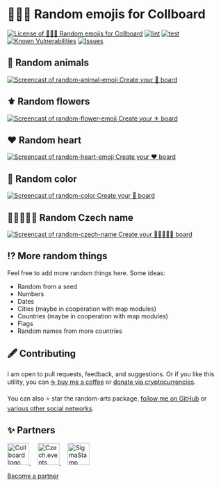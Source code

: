 # 🐇🥀💚 Random emojis for Collboard

<!--Badges-->
<!--⚠️WARNING: This section was generated by https://github.com/hejny/batch-project-editor/blob/main/src/workflows/800-badges/badges.ts so every manual change will be overwritten.-->


[![License of 🐇🥀💚 Random emojis for Collboard](https://img.shields.io/github/license/hejny/random-arts.svg?style=flat)](https://github.com/hejny/random-arts/blob/main/LICENSE)
[![lint](https://github.com/hejny/random-arts/actions/workflows/lint.yml/badge.svg)](https://github.com/hejny/random-arts/actions/workflows/lint.yml)
[![test](https://github.com/hejny/random-arts/actions/workflows/test.yml/badge.svg)](https://github.com/hejny/random-arts/actions/workflows/test.yml)
[![Known Vulnerabilities](https://snyk.io/test/github/hejny/random-arts/badge.svg)](https://snyk.io/test/github/hejny/random-arts)
[![Issues](https://img.shields.io/github/issues/hejny/random-arts.svg?style=flat)](https://github.com/hejny/random-arts/issues)

<!--/Badges-->

## 🐇 Random animals

[![Screencast of random-animal-emoji](./assets/screencasts/random-animal-emoji.gif) Create your 🐇 board](https://collboard.com/new?redirect=1&modulesOn=@hejny/random-animal-emoji&importAsMaterialize=https%3A%2F%2Fcollboard.com%2F3rfkxx47m7zmxfup7yrf)

## ⚜️ Random flowers

[![Screencast of random-flower-emoji](./assets/screencasts/random-flower-emoji.gif) Create your ⚜️ board](https://collboard.com/new?redirect=1&modulesOn=@hejny/random-flower-emoji)

## ❤️ Random heart

[![Screencast of random-heart-emoji](./assets/screencasts/random-heart-emoji.gif) Create your ❤️ board](https://collboard.com/new?redirect=1&modulesOn=@hejny/random-heart-emoji)

## 🌈 Random color

[![Screencast of random-color](./assets/screencasts/random-color.gif) Create your 🌈 board](https://collboard.com/new?redirect=1&modulesOn=@hejny/random-color)

## 🧑‍🤝‍🧑🇨🇿 Random Czech name

[![Screencast of random-czech-name](./assets/screencasts/random-czech-name.gif) Create your 🧑‍🤝‍🧑🇨🇿 board](https://collboard.com/new?redirect=1&modulesOn=@hejny/random-czech-name)

## ⁉️ More random things

Feel free to add more random things here. Some ideas:

-   Random from a seed
-   Numbers
-   Dates
-   Cities (maybe in cooperation with map modules)
-   Countries (maybe in cooperation with map modules)
-   Flags
-   Random names from more countries



<!--Contributing-->
<!--⚠️WARNING: This section was generated by https://github.com/hejny/batch-project-editor/blob/main/src/workflows/810-contributing/contributing.ts so every manual change will be overwritten.-->

## 🖋️ Contributing

I am open to pull requests, feedback, and suggestions. Or if you like this utility, you can [☕ buy me a coffee](https://www.buymeacoffee.com/hejny) or [donate via cryptocurrencies](https://github.com/hejny/hejny/blob/main/documents/crypto.md).

You can also ⭐ star the random-arts package, [follow me on GitHub](https://github.com/hejny) or [various other social networks](https://www.pavolhejny.com/contact/).

<!--/Contributing-->


<!--Partners-->
<!--⚠️WARNING: This section was generated by https://github.com/hejny/batch-project-editor/blob/main/src/workflows/820-partners/partners.ts so every manual change will be overwritten.-->

## ✨ Partners


<a href="https://collboard.com/">
<img src="https://collboard.fra1.cdn.digitaloceanspaces.com/assets/18.12.1/logo-small.png" alt="Collboard logo" width="50"  />
</a>
&nbsp;&nbsp;&nbsp;
<a href="https://czech.events/">
<img src="https://czech.events/design/logos/czech.events.transparent-logo.png" alt="Czech.events logo" width="50"  />
</a>
&nbsp;&nbsp;&nbsp;
<a href="https://sigmastamp.ml/">
<img src="https://www.sigmastamp.ml/sigmastamp-logo.white.svg" alt="SigmaStamp logo" width="50"  />
</a>


[Become a partner](https://www.pavolhejny.com/contact/)

<!--/Partners-->